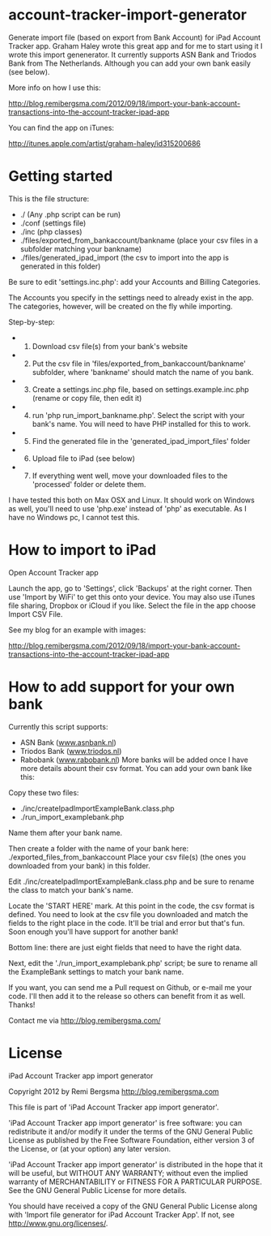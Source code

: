account-tracker-import-generator
================================

Generate import file (based on export from Bank Account) for iPad Account Tracker app. Graham Haley wrote this great app and for me to start using it I wrote this import genenerator. It currently supports ASN Bank and Triodos Bank from The Netherlands. Although you can add your own
bank easily (see below).

More info on how I use this:

http://blog.remibergsma.com/2012/09/18/import-your-bank-account-transactions-into-the-account-tracker-ipad-app

You can find the app on iTunes:

http://itunes.apple.com/artist/graham-haley/id315200686

Getting started
===============

This is the file structure:
- ./ (Any .php script can be run)
- ./conf (settings file)
- ./inc (php classes)
- ./files/exported_from_bankaccount/bankname (place your csv files in a subfolder matching your bankname)
- ./files/generated_ipad_import (the csv to import into the app is generated in this folder)

Be sure to edit 'settings.inc.php': add your Accounts and Billing Categories.

The Accounts you specify in the settings need to already exist in the app. The categories, however,
will be created on the fly while importing.

Step-by-step:
- 1. Download csv file(s) from your bank's website
- 2. Put the csv file in 'files/exported_from_bankaccount/bankname' subfolder, where 'bankname' should
match the name of you bank.
- 3. Create a settings.inc.php file, based on settings.example.inc.php (rename or copy file, then edit it)
- 4. run 'php run_import_bankname.php'. Select the script with your bank's name.
You will need to have PHP installed for this to work.
- 5. Find the generated file in the 'generated_ipad_import_files' folder
- 6. Upload file to iPad (see below)
- 7. If everything went well, move your downloaded files to the 'processed' folder or delete them.

I have tested this both on Max OSX and Linux. It should work on Windows as well, you'll need to use
'php.exe' instead of 'php' as executable. As I have no Windows pc, I cannot test this.

How to import to iPad
=====================

Open Account Tracker app

Launch the app, go to 'Settings', click 'Backups' at the right corner. Then use 'Import by WiFi'
to get this onto your device. You may also use iTunes file sharing, Dropbox or iCloud if you like.
Select the file in the app choose Import CSV File.

See my blog for an example with images:

http://blog.remibergsma.com/2012/09/18/import-your-bank-account-transactions-into-the-account-tracker-ipad-app

How to add support for your own bank
====================================

Currently this script supports:
- ASN Bank (www.asnbank.nl)
- Triodos Bank (www.triodos.nl)
- Rabobank (www.rabobank.nl)
More banks will be added once I have more details abount their csv format. You can add your
own bank like this:

Copy these two files:
- ./inc/createIpadImportExampleBank.class.php
- ./run_import_examplebank.php

Name them after your bank name.

Then create a folder with the name of your bank here: ./exported_files_from_bankaccount
Place your csv file(s) (the ones you downloaded from your bank) in this folder.

Edit ./inc/createIpadImportExampleBank.class.php and be sure to rename the class to match
your bank's name.

Locate the 'START HERE' mark. At this point in the code, the csv format is defined. You need
to look at the csv file you downloaded and match the fields to the right place in the code.
It'll be trial and error but that's fun. Soon enough you'll have support for another bank!

Bottom line: there are just eight fields that need to have the right data.

Next, edit the './run_import_examplebank.php' script; be sure to rename all the ExampleBank
settings to match your bank name.

If you want, you can send me a Pull request on Github, or e-mail me your code. I'll then
add it to the release so others can benefit from it as well. Thanks!

Contact me via http://blog.remibergsma.com/

License
=======

iPad Account Tracker app import generator

Copyright 2012 by Remi Bergsma
http://blog.remibergsma.com

This file is part of 'iPad Account Tracker app import generator'.

'iPad Account Tracker app import generator' is free software: you can redistribute it and/or modify it
under the terms of the GNU General Public License as published by the Free Software Foundation, either version 3
of the License, or (at your option) any later version.

'iPad Account Tracker app import generator' is distributed in the hope that it will be useful,
but WITHOUT ANY WARRANTY; without even the implied warranty of MERCHANTABILITY or FITNESS FOR A PARTICULAR PURPOSE.
See the GNU General Public License for more details.

You should have received a copy of the GNU General Public License along with 'Import file generator for iPad
Account Tracker App'. If not, see http://www.gnu.org/licenses/.
